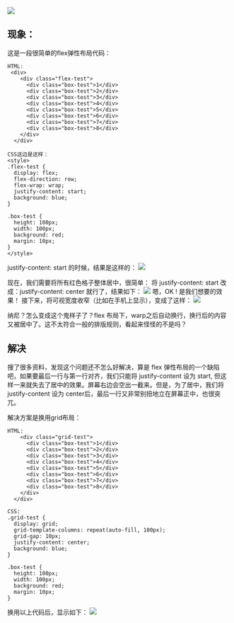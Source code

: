 ![](https://upload-images.jianshu.io/upload_images/15312191-60837754b15b426c.png?imageMogr2/auto-orient/strip%7CimageView2/2/w/1240)
## 现象：
这是一段很简单的flex弹性布局代码：
```
HTML:
 <div>
    <div class="flex-test">
      <div class="box-test">1</div>
      <div class="box-test">2</div>
      <div class="box-test">3</div>
      <div class="box-test">4</div>
      <div class="box-test">5</div>
      <div class="box-test">6</div>
      <div class="box-test">7</div>
      <div class="box-test">8</div>
    </div>
  </div>

CSS这边是这样：
<style>
.flex-test {
  display: flex;
  flex-direction: row;
  flex-wrap: wrap;
  justify-content: start;
  background: blue;
}

.box-test {
  height: 100px;
  width: 100px;
  background: red;
  margin: 10px;
}
</style>

```
justify-content: start 的时候，结果是这样的：
![](https://upload-images.jianshu.io/upload_images/15312191-6958017de3d562a5.png?imageMogr2/auto-orient/strip%7CimageView2/2/w/1240)

现在，我们需要将所有红色格子整体居中，很简单：
将 justify-content: start 改成：justify-content: center 就行了，结果如下：
![](https://upload-images.jianshu.io/upload_images/15312191-a618c42e4c444355.png?imageMogr2/auto-orient/strip%7CimageView2/2/w/1240)
嗯，OK ! 是我们想要的效果！
接下来，将可视宽度收窄（比如在手机上显示），变成了这样：
![](https://upload-images.jianshu.io/upload_images/15312191-ffae5ded5fa01849.png?imageMogr2/auto-orient/strip%7CimageView2/2/w/1240)

纳尼？怎么变成这个鬼样子了？flex 布局下，warp之后自动换行，换行后的内容又被居中了。这不太符合一般的排版规则，看起来怪怪的不是吗？
## 解决
搜了很多资料，发现这个问题还不怎么好解决，算是 flex 弹性布局的一个缺陷吧，如果要最后一行与第一行对齐，我们只能将 justify-content 设为 start, 但这样一来就失去了居中的效果。屏幕右边会空出一截来。但是，为了居中，我们将 justify-content 设为 center后，最后一行又非常别扭地立在屏幕正中，也很突兀。

解决方案是换用grid布局：
```
HTML:
    <div class="grid-test">
      <div class="box-test">1</div>
      <div class="box-test">2</div>
      <div class="box-test">3</div>
      <div class="box-test">4</div>
      <div class="box-test">5</div>
      <div class="box-test">6</div>
      <div class="box-test">7</div>
      <div class="box-test">8</div>
    </div>
  </div>

CSS:
.grid-test {
  display: grid;
  grid-template-columns: repeat(auto-fill, 100px);
  grid-gap: 10px;
  justify-content: center;
  background: blue;
}

.box-test {
  height: 100px;
  width: 100px;
  background: red;
  margin: 10px;
}
```
换用以上代码后，显示如下：
![](https://upload-images.jianshu.io/upload_images/15312191-5ba8363f0d435946.png?imageMogr2/auto-orient/strip%7CimageView2/2/w/1240)

